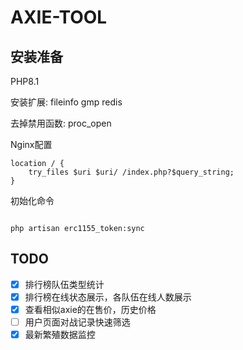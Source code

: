 # AXIE-TOOL

## 安装准备

PHP8.1

安装扩展:
fileinfo gmp redis

去掉禁用函数:
proc_open 

Nginx配置
```
location / {
    try_files $uri $uri/ /index.php?$query_string;
}
```

初始化命令
```shell

php artisan erc1155_token:sync
```

## TODO
- [x] 排行榜队伍类型统计
- [x] 排行榜在线状态展示，各队伍在线人数展示
- [x] 查看相似axie的在售价，历史价格
- [ ] 用户页面对战记录快速筛选
- [x] 最新繁殖数据监控
